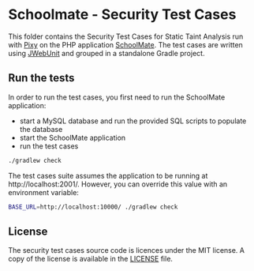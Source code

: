 # Schoolmate - Security Test Cases
This folder contains the Security Test Cases for Static Taint Analysis run with [Pixy](https://github.com/oliverklee/pixy) on the PHP application [SchoolMate](https://sourceforge.net/projects/schoolmate/).
The test cases are written using [JWebUnit](https://jwebunit.github.io/jwebunit/) and grouped in a standalone Gradle project.

## Run the tests
In order to run the test cases, you first need to run the SchoolMate application:
* start a MySQL database and run the provided SQL scripts to populate the database
* start the SchoolMate application
* run the test cases
```bash
./gradlew check
```

The test cases suite assumes the application to be running at http://localhost:2001/.
However, you can override this value with an environment variable:
```bash
BASE_URL=http://localhost:10000/ ./gradlew check
```

## License
The security test cases source code is licences under the MIT license.
A copy of the license is available in the [LICENSE](LICENSE) file.
